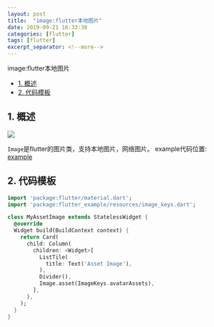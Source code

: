 ```yaml
---
layout: post
title:  "image:flutter本地图片"
date: 2019-09-21 16:33:38
categories: [flutter]
tags: [flutter]
excerpt_separator: <!--more-->
---
```

image:flutter本地图片
<!--more-->

<!-- @import "[TOC]" {cmd="toc" depthFrom=1 depthTo=6 orderedList=false} -->

<!-- code_chunk_output -->

- [1. 概述](#1-概述)
- [2. 代码模板](#2-代码模板)

<!-- /code_chunk_output -->


## 1. 概述

<img src="https://img.shields.io/badge/flutter-v1.10.4--pre.53-blue" />

`Image`是flutter的图片类，支持本地图片，网络图片。
example代码位置: [example](https://github.com/kaisawind/flutter_example/tree/ba0a200ca24862d318f909189730dba5e1eb1e05)

## 2. 代码模板

```dart
import 'package:flutter/material.dart';
import 'package:flutter_example/resources/image_keys.dart';

class MyAssetImage extends StatelessWidget {
  @override
  Widget build(BuildContext context) {
    return Card(
      child: Column(
        children: <Widget>[
          ListTile(
            title: Text('Asset Image'),
          ),
          Divider(),
          Image.asset(ImageKeys.avatarAssets),
        ],
      ),
    );
  }
}

```